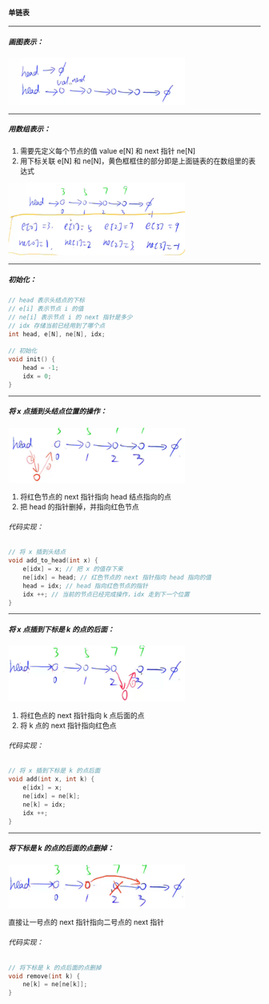 #### 单链表

----------

##### 画图表示：

<img src="https://raw.githubusercontent.com/DaoZuQieXing/Learn/main/img/算法基础课/算法基础课第二讲：数据结构/画图表示单链表.png" alt="system call" style="max-width: 70%">

------------------

##### 用数组表示：

1. 需要先定义每个节点的值 value e[N] 和 next 指针 ne[N]
2. 用下标关联 e[N] 和 ne[N]，黄色框框住的部分即是上面链表的在数组里的表达式

<img src="https://raw.githubusercontent.com/DaoZuQieXing/Learn/main/img/算法基础课/算法基础课第二讲：数据结构/单链表在数组里的表达式.png" alt="system call" style="max-width: 70%">

-------------

##### 初始化：

```c++
// head 表示头结点的下标
// e[i] 表示节点 i 的值
// ne[i] 表示节点 i 的 next 指针是多少
// idx 存储当前已经用到了哪个点
int head, e[N], ne[N], idx;

// 初始化
void init() {
    head = -1;
    idx = 0;
}
```

---------------

##### 将 x 点插到头结点位置的操作：

<img src="https://raw.githubusercontent.com/DaoZuQieXing/Learn/main/img/算法基础课/算法基础课第二讲：数据结构/单链表插入头结点位置的操作.png" alt="system call" style="max-width: 70%">

1. 将红色节点的 next 指针指向 head 结点指向的点
2. 把 head 的指针删掉，并指向红色节点

###### 代码实现：

```c++
// 将 x 插到头结点
void add_to_head(int x) {
    e[idx] = x; // 把 x 的值存下来
    ne[idx] = head; // 红色节点的 next 指针指向 head 指向的值
    head = idx; // head 指向红色节点的指针
    idx ++; // 当前的节点已经完成操作，idx 走到下一个位置
}
```

---------

##### 将 x 点插到下标是 k 的点的后面：

<img src="https://raw.githubusercontent.com/DaoZuQieXing/Learn/main/img/算法基础课/算法基础课第二讲：数据结构/将 x 插到 k 点后面的操作.png" alt="system call" style="max-width: 70%">

1. 将红色点的 next 指针指向 k 点后面的点
2. 将 k 点的 next 指针指向红色点

###### 代码实现：

```c++
// 将 x 插到下标是 k 的点后面
void add(int x, int k) {
    e[idx] = x;
    ne[idx] = ne[k];
    ne[k] = idx;
    idx ++;
}
```

--------

##### 将下标是 k 的点的后面的点删掉：

<img src="https://raw.githubusercontent.com/DaoZuQieXing/Learn/main/img/算法基础课/算法基础课第二讲：数据结构/将下标是 k 的点的后面的点删掉.png" alt="system call" style="max-width: 70%">

直接让一号点的 next 指针指向二号点的 next 指针

###### 代码实现：

```c++
// 将下标是 k 的点后面的点删掉
void remove(int k) {
    ne[k] = ne[ne[k]];
}
```

